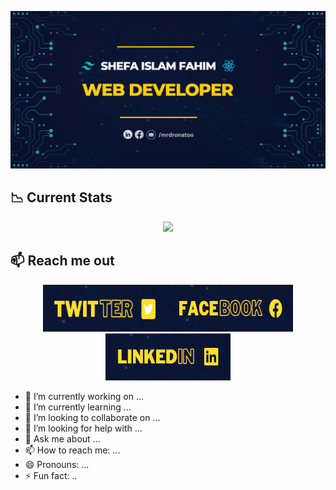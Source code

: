 [![Banner](https://raw.githubusercontent.com/dronatoo21/dronatoo21/5d989143829cf512416d6f37ba99bfe2b925a10d/git%20ban.png)](https://www.facebook.com/profile.php?id=100093659983951)

## :chart_with_downwards_trend: Current Stats

<p align="center">
  <img width="70%" src="https://github-readme-streak-stats.herokuapp.com?user=dronatoo21&theme=yeblu&date_format=M%20j%5B%2C%20Y%5D" />
</p>

## :mailbox: Reach me out


[<p align="center"><img height="75" margin="2" width="200" src="https://raw.githubusercontent.com/dronatoo21/dronatoo21/main/twitter.png">]()[<img height="75" width="200" src="https://raw.githubusercontent.com/dronatoo21/dronatoo21/main/facebook.png">]()[<img height="75" 
 width="200" src="https://github.com/dronatoo21/dronatoo21/blob/main/linkedin.png"> </p>]()

- 🔭 I’m currently working on ...
- 🌱 I’m currently learning ...
- 👯 I’m looking to collaborate on ...
- 🤔 I’m looking for help with ...
- 💬 Ask me about ...
- 📫 How to reach me: ...
- 😄 Pronouns: ...
- ⚡ Fun fact: ..

